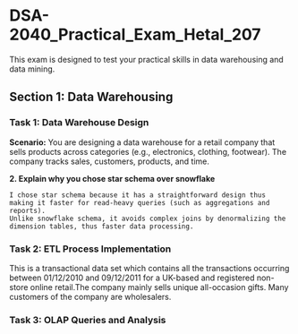 # DSA-2040_Practical_Exam_Hetal_207
This exam is designed to test your practical skills in data warehousing and data mining.

## Section 1: Data Warehousing

### Task 1: Data Warehouse Design

**Scenario:** You are designing a data warehouse for a retail company that sells products across
categories (e.g., electronics, clothing, footwear). The company tracks sales, customers, products, and time.

**2. Explain why you chose star schema over snowflake**

    I chose star schema because it has a straightforward design thus making it faster for read-heavy queries (such as aggregations and reports).
    Unlike snowflake schema, it avoids complex joins by denormalizing the dimension tables, thus faster data processing.

### Task 2: ETL Process Implementation

This is a transactional data set which contains all the transactions occurring between 01/12/2010 and 09/12/2011 for a UK-based and registered non-store online retail.The company mainly sells unique all-occasion gifts. Many customers of the company are wholesalers.

### Task 3: OLAP Queries and Analysis







